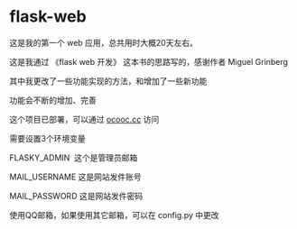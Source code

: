 # flask-web
这是我的第一个 web 应用，总共用时大概20天左右。

这是我通过 《flask web 开发》 这本书的思路写的，感谢作者 Miguel Grinberg

其中我更改了一些功能实现的方法，和增加了一些新功能

功能会不断的增加、完善

这个项目已部署，可以通过 <a href="https://ocooc.cc">ocooc.cc</a> 访问

需要设置3个环境变量

FLASKY_ADMIN  这个是管理员邮箱

MAIL_USERNAME 这是网站发件账号

MAIL_PASSWORD 这是网站发件密码

使用QQ邮箱，如果使用其它邮箱，可以在 config.py 中更改

